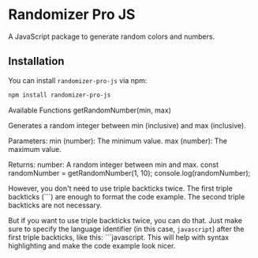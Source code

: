 # Randomizer Pro JS

A JavaScript package to generate random colors and numbers.

## Installation

You can install `randomizer-pro-js` via npm:

```bash
npm install randomizer-pro-js
```

Available Functions getRandomNumber(min, max)

Generates a random integer between min (inclusive) and max (inclusive).

Parameters: min (number): The minimum value. max (number): The maximum value.

Returns:
number: A random integer between min and max.
const randomNumber = getRandomNumber(1, 10);
console.log(randomNumber);

However, you don't need to use triple backticks twice. The first triple backticks (```) are enough to format the code example. The second triple backticks are not necessary.

But if you want to use triple backticks twice, you can do that. Just make sure to specify the language identifier (in this case, `javascript`) after the first triple backticks, like this: ```javascript. This will help with syntax highlighting and make the code example look nicer.
